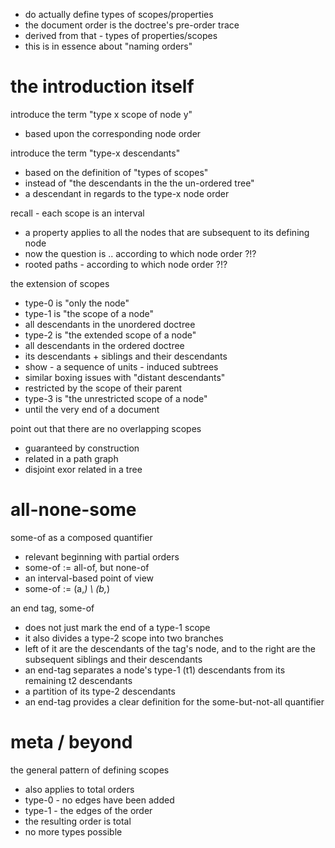 
- do actually define types of scopes/properties
- the document order is the doctree's pre-order trace
- derived from that - types of properties/scopes
- this is in essence about "naming orders"

# the introduction itself

introduce the term "type x scope of node y"
- based upon the corresponding node order

introduce the term "type-x descendants"
- based on the definition of "types of scopes"
- instead of "the descendants in the the un-ordered tree"
- a descendant in regards to the type-x node order

recall - each scope is an interval
- a property applies to all the nodes
  that are subsequent to its defining node
- now the question is .. according to which node order ?!?
- rooted paths - according to which node order ?!?

the extension of scopes
- type-0 is "only the node"
- type-1 is "the scope of a node"
- all descendants in the unordered doctree
- type-2 is "the extended scope of a node"
- all descendants in the ordered doctree
- its descendants + siblings and their descendants
- show - a sequence of units - induced subtrees
- similar boxing issues with "distant descendants"
- restricted by the scope of their parent
- type-3 is "the unrestricted scope of a node"
- until the very end of a document

point out that there are no overlapping scopes
- guaranteed by construction
- related in a path graph
- disjoint exor related in a tree

# all-none-some

some-of as a composed quantifier
- relevant beginning with partial orders
- some-of := all-of, but none-of
- an interval-based point of view
- some-of := (a,*) \ (b,*)

an end tag, some-of
- does not just mark the end of a type-1 scope
- it also divides a type-2 scope into two branches
- left of it are the descendants of the tag's node, and to
  the right are the subsequent siblings and their descendants
- an end-tag separates a node's type-1 (t1)
  descendants from its remaining t2 descendants
- a partition of its type-2 descendants
- an end-tag provides a clear definition
  for the some-but-not-all quantifier

# meta / beyond

the general pattern of defining scopes
- also applies to total orders
- type-0 - no edges have been added
- type-1 - the edges of the order
- the resulting order is total
- no more types possible
